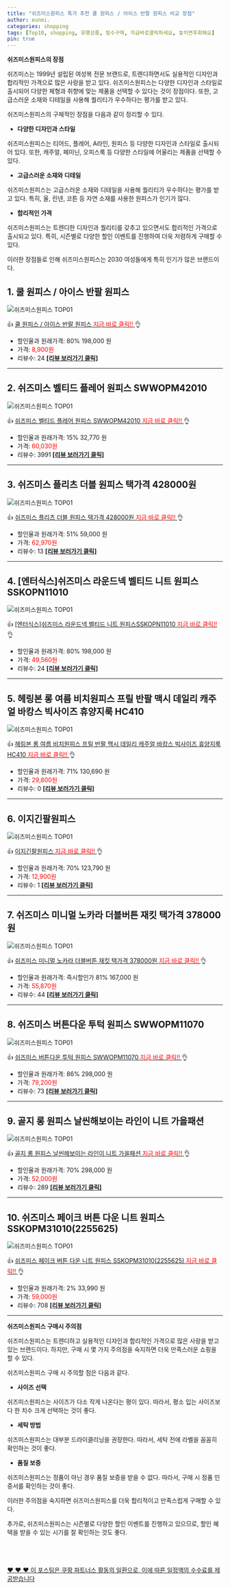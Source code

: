 ```yaml
---
title: "쉬즈미스원피스 특가 추천 쿨 원피스 / 아이스 반팔 원피스 비교 장점"
author: eunmi.
categories: shopping
tags: [Top10, shopping, 유행상품, 필수구매, 지금바로클릭하세요, 놓치면후회해요]
pin: true
---
```

**쉬즈미스원피스의 장점**

쉬즈미스는 1999년 설립된 여성복 전문 브랜드로, 트렌디하면서도 실용적인 디자인과 합리적인 가격으로 많은 사랑을 받고 있다. 쉬즈미스원피스는 다양한 디자인과 스타일로 출시되어 다양한 체형과 취향에 맞는 제품을 선택할 수 있다는 것이 장점이다. 또한, 고급스러운 소재와 디테일을 사용해 퀄리티가 우수하다는 평가를 받고 있다.

쉬즈미스원피스의 구체적인 장점을 다음과 같이 정리할 수 있다.

* **다양한 디자인과 스타일**

쉬즈미스원피스는 티어드, 플레어, A라인, 원피스 등 다양한 디자인과 스타일로 출시되어 있다. 또한, 캐주얼, 페미닌, 오피스룩 등 다양한 스타일에 어울리는 제품을 선택할 수 있다.

* **고급스러운 소재와 디테일**

쉬즈미스원피스는 고급스러운 소재와 디테일을 사용해 퀄리티가 우수하다는 평가를 받고 있다. 특히, 울, 린넨, 코튼 등 자연 소재를 사용한 원피스가 인기가 많다.

* **합리적인 가격**

쉬즈미스원피스는 트렌디한 디자인과 퀄리티를 갖추고 있으면서도 합리적인 가격으로 출시되고 있다. 특히, 시즌별로 다양한 할인 이벤트를 진행하여 더욱 저렴하게 구매할 수 있다.

이러한 장점들로 인해 쉬즈미스원피스는 2030 여성들에게 특히 인기가 많은 브랜드이다.

   

## 1. 쿨 원피스 / 아이스 반팔 원피스

![쉬즈미스원피스 TOP01](https://thumbnail6.coupangcdn.com/thumbnails/remote/230x230ex/image/vendor_inventory/210a/5df364108a5294b50423ec080c1ccd3cf92de81950dc7a071f3e9c7a7dc5.jpg)


👍 [쿨 원피스 / 아이스 반팔 원피스 <font color=red> 지금 바로 클릭!! </font> ](https://link.coupang.com/re/AFFSDP?lptag=AF3617701&subid=GithubCoopas&pageKey=7339699965&traceid=V0-153&itemId=18861893521&vendorItemId=85990878698) 👌 


- 할인율과 원래가격: 80%  198,000   원
- 가격: <span style='color:red'>8,900원</span>
- 리뷰수: 24  [**[리뷰 보러가기 클릭]**](https://link.coupang.com/re/AFFSDP?lptag=AF3617701&subid=GithubCoopas&pageKey=7339699965&traceid=V0-153&itemId=18861893521&vendorItemId=85990878698)

---


   

## 2. 쉬즈미스 벨티드 플레어 원피스 SWWOPM42010

![쉬즈미스원피스 TOP01](https://thumbnail8.coupangcdn.com/thumbnails/remote/230x230ex/image/vendor_inventory/308e/edf25e5ebcb97c6354d64fd619cd07f6ddc865e2f6c7c203c59ae58e719d.jpg)


👍 [쉬즈미스 벨티드 플레어 원피스 SWWOPM42010 <font color=red> 지금 바로 클릭!! </font> ](https://link.coupang.com/re/AFFSDP?lptag=AF3617701&subid=GithubCoopas&pageKey=7125030923&traceid=V0-153&itemId=17848568736&vendorItemId=85192242366) 👌 


- 할인율과 원래가격: 15%  32,770   원
- 가격: <span style='color:red'>60,030원</span>
- 리뷰수: 3991  [**[리뷰 보러가기 클릭]**](https://link.coupang.com/re/AFFSDP?lptag=AF3617701&subid=GithubCoopas&pageKey=7125030923&traceid=V0-153&itemId=17848568736&vendorItemId=85192242366)

---


   

## 3. 쉬즈미스 플리츠 더블 원피스 택가격 428000원

![쉬즈미스원피스 TOP01](https://thumbnail9.coupangcdn.com/thumbnails/remote/230x230ex/image/vendor_inventory/59d3/c1075bebf52e61633496b0cecacf24b8bd880fb6a3575d520809f77549ec.jpg)


👍 [쉬즈미스 플리츠 더블 원피스 택가격 428000원 <font color=red> 지금 바로 클릭!! </font> ](https://link.coupang.com/re/AFFSDP?lptag=AF3617701&subid=GithubCoopas&pageKey=7562807174&traceid=V0-153&itemId=19928614863&vendorItemId=87028200483) 👌 


- 할인율과 원래가격: 51%  59,000   원
- 가격: <span style='color:red'>62,970원</span>
- 리뷰수: 13  [**[리뷰 보러가기 클릭]**](https://link.coupang.com/re/AFFSDP?lptag=AF3617701&subid=GithubCoopas&pageKey=7562807174&traceid=V0-153&itemId=19928614863&vendorItemId=87028200483)

---


   

## 4. [엔터식스]쉬즈미스 라운드넥 벨티드 니트 원피스SSKOPN11010

![쉬즈미스원피스 TOP01](https://thumbnail9.coupangcdn.com/thumbnails/remote/230x230ex/image/vendor_inventory/b90c/84b82aeeaa2db5d7223a3ef38392e6b08ff3c74545b468957c9818956a6a.jpg)


👍 [[엔터식스]쉬즈미스 라운드넥 벨티드 니트 원피스SSKOPN11010 <font color=red> 지금 바로 클릭!! </font> ](https://link.coupang.com/re/AFFSDP?lptag=AF3617701&subid=GithubCoopas&pageKey=7585123083&traceid=V0-153&itemId=20031183254&vendorItemId=87165117648) 👌 


- 할인율과 원래가격: 80%  198,000   원
- 가격: <span style='color:red'>49,560원</span>
- 리뷰수: 24  [**[리뷰 보러가기 클릭]**](https://link.coupang.com/re/AFFSDP?lptag=AF3617701&subid=GithubCoopas&pageKey=7585123083&traceid=V0-153&itemId=20031183254&vendorItemId=87165117648)

---


   

## 5. 헤링본 롱 여름 비치원피스 프릴 반팔 맥시 데일리 캐주얼 바캉스 빅사이즈 휴양지룩 HC410

![쉬즈미스원피스 TOP01](https://thumbnail8.coupangcdn.com/thumbnails/remote/230x230ex/image/vendor_inventory/a788/3dc65e9ef03386a78523d1daea6772ac946f1a73f0d39e7c53bad529220a.jpg)


👍 [헤링본 롱 여름 비치원피스 프릴 반팔 맥시 데일리 캐주얼 바캉스 빅사이즈 휴양지룩 HC410 <font color=red> 지금 바로 클릭!! </font> ](https://link.coupang.com/re/AFFSDP?lptag=AF3617701&subid=GithubCoopas&pageKey=1848686350&traceid=V0-153&itemId=3142469110&vendorItemId=71130087221) 👌 


- 할인율과 원래가격: 71%  130,690   원
- 가격: <span style='color:red'>29,800원</span>
- 리뷰수: 0  [**[리뷰 보러가기 클릭]**](https://link.coupang.com/re/AFFSDP?lptag=AF3617701&subid=GithubCoopas&pageKey=1848686350&traceid=V0-153&itemId=3142469110&vendorItemId=71130087221)

---


   

## 6. 이지긴팔원피스

![쉬즈미스원피스 TOP01](https://thumbnail9.coupangcdn.com/thumbnails/remote/230x230ex/image/vendor_inventory/71f0/2e107d4b76339b620481d869710fefe9e8bbc1db96499b1abc84df4a1d26.jpg)


👍 [이지긴팔원피스 <font color=red> 지금 바로 클릭!! </font> ](https://link.coupang.com/re/AFFSDP?lptag=AF3617701&subid=GithubCoopas&pageKey=7578207427&traceid=V0-153&itemId=19999613604&vendorItemId=87096793723) 👌 


- 할인율과 원래가격: 70%  123,790   원
- 가격: <span style='color:red'>12,900원</span>
- 리뷰수: 1  [**[리뷰 보러가기 클릭]**](https://link.coupang.com/re/AFFSDP?lptag=AF3617701&subid=GithubCoopas&pageKey=7578207427&traceid=V0-153&itemId=19999613604&vendorItemId=87096793723)

---


   

## 7. 쉬즈미스 미니멀 노카라 더블버튼 재킷 택가격 378000원

![쉬즈미스원피스 TOP01](https://thumbnail10.coupangcdn.com/thumbnails/remote/230x230ex/image/vendor_inventory/cae0/9a8c7dd444183ad3e3a112bc686801ef33e6f9a4c77dafabe794c0c0c842.jpg)


👍 [쉬즈미스 미니멀 노카라 더블버튼 재킷 택가격 378000원 <font color=red> 지금 바로 클릭!! </font> ](https://link.coupang.com/re/AFFSDP?lptag=AF3617701&subid=GithubCoopas&pageKey=7565152259&traceid=V0-153&itemId=19939788557&vendorItemId=87039124458) 👌 


- 할인율과 원래가격: 즉시할인가 81%  167,000   원
- 가격: <span style='color:red'>55,870원</span>
- 리뷰수: 44  [**[리뷰 보러가기 클릭]**](https://link.coupang.com/re/AFFSDP?lptag=AF3617701&subid=GithubCoopas&pageKey=7565152259&traceid=V0-153&itemId=19939788557&vendorItemId=87039124458)

---


   

## 8. 쉬즈미스 버튼다운 투턱 원피스 SWWOPM11070

![쉬즈미스원피스 TOP01](https://thumbnail10.coupangcdn.com/thumbnails/remote/230x230ex/image/vendor_inventory/c9fc/21557f3eb9f132eb0d541ae323654d3ffeae9f598059b1daba03d31b99a3.jpg)


👍 [쉬즈미스 버튼다운 투턱 원피스 SWWOPM11070 <font color=red> 지금 바로 클릭!! </font> ](https://link.coupang.com/re/AFFSDP?lptag=AF3617701&subid=GithubCoopas&pageKey=6503912158&traceid=V0-153&itemId=14333248837&vendorItemId=81790047335) 👌 


- 할인율과 원래가격: 86%  298,000   원
- 가격: <span style='color:red'>79,200원</span>
- 리뷰수: 73  [**[리뷰 보러가기 클릭]**](https://link.coupang.com/re/AFFSDP?lptag=AF3617701&subid=GithubCoopas&pageKey=6503912158&traceid=V0-153&itemId=14333248837&vendorItemId=81790047335)

---


   

## 9. 골지 롱 원피스 날씬해보이는 라인이 니트 가을패션

![쉬즈미스원피스 TOP01](https://thumbnail7.coupangcdn.com/thumbnails/remote/230x230ex/image/vendor_inventory/2cb5/f66f6604e7b3ad0189c89ee4f047f3d21f220eb018f10fda4a04c6a5fc72.jpg)


👍 [골지 롱 원피스 날씬해보이는 라인이 니트 가을패션 <font color=red> 지금 바로 클릭!! </font> ](https://link.coupang.com/re/AFFSDP?lptag=AF3617701&subid=GithubCoopas&pageKey=6856879722&traceid=V0-153&itemId=16354989896&vendorItemId=85210926473) 👌 


- 할인율과 원래가격: 70%  298,000   원
- 가격: <span style='color:red'>52,000원</span>
- 리뷰수: 289  [**[리뷰 보러가기 클릭]**](https://link.coupang.com/re/AFFSDP?lptag=AF3617701&subid=GithubCoopas&pageKey=6856879722&traceid=V0-153&itemId=16354989896&vendorItemId=85210926473)

---


   

## 10. 쉬즈미스 페이크 버튼 다운 니트 원피스 SSKOPM31010(2255625)

![쉬즈미스원피스 TOP01](https://thumbnail7.coupangcdn.com/thumbnails/remote/230x230ex/image/vendor_inventory/9488/09ed7207975860f8d1817cb35428997a7b77e4eeeb2c72c081aafcb166f3.jpg)


👍 [쉬즈미스 페이크 버튼 다운 니트 원피스 SSKOPM31010(2255625) <font color=red> 지금 바로 클릭!! </font> ](https://link.coupang.com/re/AFFSDP?lptag=AF3617701&subid=GithubCoopas&pageKey=7615315139&traceid=V0-153&itemId=20177857810&vendorItemId=87437375965) 👌 


- 할인율과 원래가격: 2%  33,990   원
- 가격: <span style='color:red'>59,000원</span>
- 리뷰수: 708  [**[리뷰 보러가기 클릭]**](https://link.coupang.com/re/AFFSDP?lptag=AF3617701&subid=GithubCoopas&pageKey=7615315139&traceid=V0-153&itemId=20177857810&vendorItemId=87437375965)

---
**쉬즈미스원피스 구매시 주의점**

쉬즈미스원피스는 트렌디하고 실용적인 디자인과 합리적인 가격으로 많은 사랑을 받고 있는 브랜드이다. 하지만, 구매 시 몇 가지 주의점을 숙지하면 더욱 만족스러운 쇼핑을 할 수 있다.

쉬즈미스원피스 구매 시 주의할 점은 다음과 같다.

* **사이즈 선택**

쉬즈미스원피스는 사이즈가 다소 작게 나온다는 평이 있다. 따라서, 평소 입는 사이즈보다 한 치수 크게 선택하는 것이 좋다.

* **세탁 방법**

쉬즈미스원피스는 대부분 드라이클리닝을 권장한다. 따라서, 세탁 전에 라벨을 꼼꼼히 확인하는 것이 좋다.

* **품질 보증**

쉬즈미스원피스는 정품이 아닌 경우 품질 보증을 받을 수 없다. 따라서, 구매 시 정품 인증서를 확인하는 것이 좋다.

이러한 주의점을 숙지하면 쉬즈미스원피스를 더욱 합리적이고 만족스럽게 구매할 수 있다.

추가로, 쉬즈미스원피스는 시즌별로 다양한 할인 이벤트를 진행하고 있으므로, 할인 혜택을 받을 수 있는 시기를 잘 확인하는 것도 좋다.<br><br><br><br><br> [ ❤ ❤ ❤ 이 포스팅은 쿠팡 파트너스 활동의 일환으로, 이에 따른 일정액의 수수료를 제공받습니다](https://link.coupang.com/a/bcEFyh)